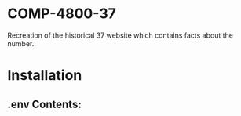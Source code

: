 # COMP-4800-37
Recreation of the historical 37 website which contains facts about the number.

# Installation

.env Contents:
- 

